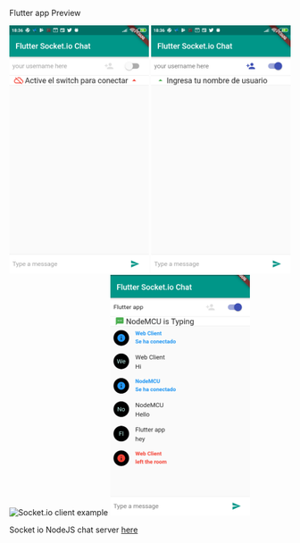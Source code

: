 Flutter app Preview 

<img src="https://github.com/cesarazocar/flutterchatsocketio/blob/master/SS%20Disconnected.png" width="250" title="Socketio client example" alt="Socket.io client example">
<img src="https://github.com/cesarazocar/flutterchatsocketio/blob/master/SS%20EnterUsername.png" width="250" title="Socketio client example" alt="Socket.io client example">
<img src="https://github.com/cesarazocar/flutterchatsocketio/blob/master/SS%20User%20Connected.png width="250" title="Socketio client example" alt="Socket.io client example">
<img src="https://github.com/cesarazocar/flutterchatsocketio/blob/master/chat.png" width="250" title="Socketio client example" alt="Socket.io client example">


Socket io NodeJS chat server <a href="https://github.com/cesarazocar/chatSocketNodeJS">here</a>
